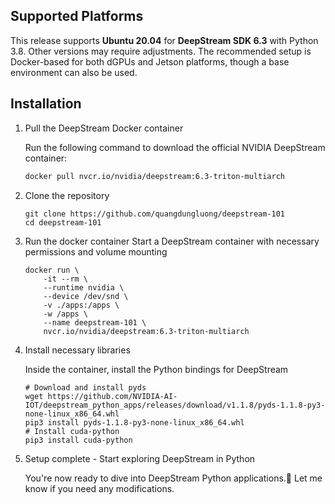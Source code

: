 ## Supported Platforms

This release supports **Ubuntu 20.04** for **DeepStream SDK 6.3** with Python 3.8. Other versions may require adjustments. The recommended setup is Docker-based for both dGPUs and Jetson platforms, though a base environment can also be used.


## Installation

1. Pull the DeepStream Docker container

    Run the following command to download the official NVIDIA DeepStream container:
    ```bash
    docker pull nvcr.io/nvidia/deepstream:6.3-triton-multiarch
    ```

2. Clone the repository

    ```
    git clone https://github.com/quangdungluong/deepstream-101
    cd deepstream-101
    ```

3. Run the docker container
    Start a DeepStream container with necessary permissions and volume mounting
    ```
    docker run \
        -it --rm \
        --runtime nvidia \
        --device /dev/snd \
        -v ./apps:/apps \
        -w /apps \
        --name deepstream-101 \
        nvcr.io/nvidia/deepstream:6.3-triton-multiarch
    ```

4. Install necessary libraries

    Inside the container, install the Python bindings for DeepStream
    ```
    # Download and install pyds
    wget https://github.com/NVIDIA-AI-IOT/deepstream_python_apps/releases/download/v1.1.8/pyds-1.1.8-py3-none-linux_x86_64.whl
    pip3 install pyds-1.1.8-py3-none-linux_x86_64.whl
    # Install cuda-python
    pip3 install cuda-python
    ```

5. Setup complete - Start exploring DeepStream in Python

    You're now ready to dive into DeepStream Python applications.🚀
    Let me know if you need any modifications.
